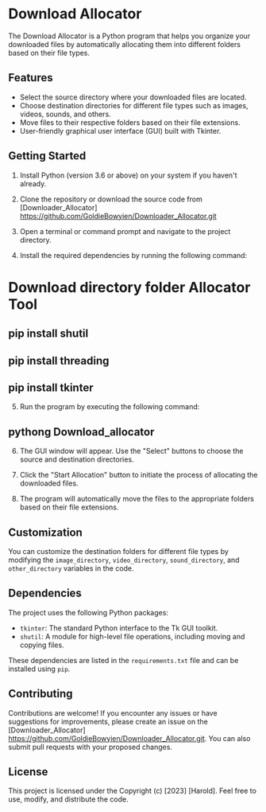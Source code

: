 
# Download Allocator

The Download Allocator is a Python program that helps you organize your downloaded files by automatically allocating them into different folders based on their file types.

## Features

- Select the source directory where your downloaded files are located.
- Choose destination directories for different file types such as images, videos, sounds, and others.
- Move files to their respective folders based on their file extensions.
- User-friendly graphical user interface (GUI) built with Tkinter.

## Getting Started

1. Install Python (version 3.6 or above) on your system if you haven't already.

2. Clone the repository or download the source code from [Downloader_Allocator] https://github.com/GoldieBowyien/Downloader_Allocator.git

3. Open a terminal or command prompt and navigate to the project directory.

4. Install the required dependencies by running the following command:



# Download directory folder Allocator Tool

## pip install shutil
## pip install threading
## pip install tkinter


5. Run the program by executing the following command:

## pythong Download_allocator


6. The GUI window will appear. Use the "Select" buttons to choose the source and destination directories.

7. Click the "Start Allocation" button to initiate the process of allocating the downloaded files.

8. The program will automatically move the files to the appropriate folders based on their file extensions.

## Customization

You can customize the destination folders for different file types by modifying the `image_directory`, `video_directory`, `sound_directory`, and `other_directory` variables in the code.

## Dependencies

The project uses the following Python packages:

- `tkinter`: The standard Python interface to the Tk GUI toolkit.
- `shutil`: A module for high-level file operations, including moving and copying files.

These dependencies are listed in the `requirements.txt` file and can be installed using `pip`.

## Contributing

Contributions are welcome! If you encounter any issues or have suggestions for improvements, please create an issue on the [Downloader_Allocator] https://github.com/GoldieBowyien/Downloader_Allocator.git. You can also submit pull requests with your proposed changes.

## License

This project is licensed under the Copyright (c) [2023] [Harold]. Feel free to use, modify, and distribute the code.





